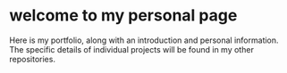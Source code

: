 # welcome to my personal page
Here is my portfolio, along with an introduction and personal information. The specific details of individual projects will be found in my other repositories.
